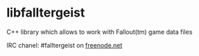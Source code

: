 libfalltergeist
===============

C++ library which allows to work with Fallout(tm) game data files

IRC chanel: #falltergeist on [freenode.net](webchat.freenode.net)
